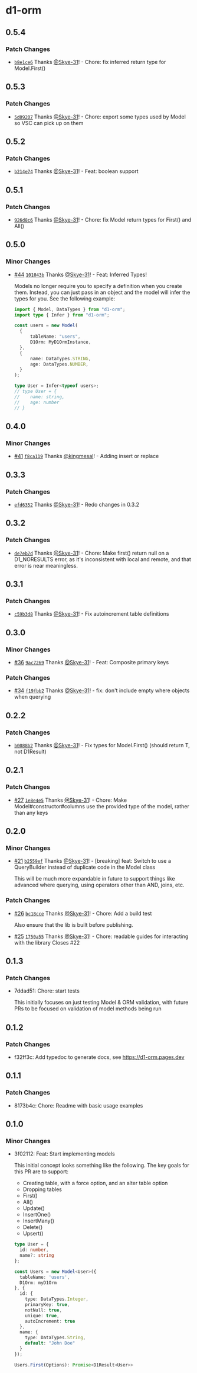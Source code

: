 # d1-orm

## 0.5.4

### Patch Changes

- [`b8e1ce6`](https://github.com/Interactions-as-a-Service/d1-orm/commit/b8e1ce67342044d750a312a1fc6d843bde8d0afa) Thanks [@Skye-31](https://github.com/Skye-31)! - Chore: fix inferred return type for Model.First()

## 0.5.3

### Patch Changes

- [`5d09207`](https://github.com/Interactions-as-a-Service/d1-orm/commit/5d09207b339ffc276282d6b84107f84bcd920520) Thanks [@Skye-31](https://github.com/Skye-31)! - Chore: export some types used by Model so VSC can pick up on them

## 0.5.2

### Patch Changes

- [`b214e74`](https://github.com/Interactions-as-a-Service/d1-orm/commit/b214e74a5c7c56fb593008b87bf819affb52fb47) Thanks [@Skye-31](https://github.com/Skye-31)! - Feat: boolean support

## 0.5.1

### Patch Changes

- [`926d8c6`](https://github.com/Interactions-as-a-Service/d1-orm/commit/926d8c6c5ad304faf215dc0b38bbd7b7ad876d1a) Thanks [@Skye-31](https://github.com/Skye-31)! - Chore: fix Model return types for First() and All()

## 0.5.0

### Minor Changes

- [#44](https://github.com/Interactions-as-a-Service/d1-orm/pull/44) [`101043b`](https://github.com/Interactions-as-a-Service/d1-orm/commit/101043b9ff823598774f9113870d11931f7d1506) Thanks [@Skye-31](https://github.com/Skye-31)! - Feat: Inferred Types!

  Models no longer require you to specify a definition when you create them. Instead, you can just pass in an object and the model will infer the types for you. See the following example:

  ```ts
  import { Model, DataTypes } from "d1-orm";
  import type { Infer } from "d1-orm";

  const users = new Model(
  	{
  		tableName: "users",
  		D1Orm: MyD1OrmInstance,
  	},
  	{
  		name: DataTypes.STRING,
  		age: DataTypes.NUMBER,
  	}
  );

  type User = Infer<typeof users>;
  // type User = {
  // 	name: string,
  // 	age: number
  // }
  ```

## 0.4.0

### Minor Changes

- [#41](https://github.com/Interactions-as-a-Service/d1-orm/pull/41) [`f8ca119`](https://github.com/Interactions-as-a-Service/d1-orm/commit/f8ca119c0925fe3c813bfce832299129ae99d591) Thanks [@kingmesal](https://github.com/kingmesal)! - Adding insert or replace

## 0.3.3

### Patch Changes

- [`efd6352`](https://github.com/Interactions-as-a-Service/d1-orm/commit/efd635290dfed2c5a3ac12893b2f9b2fced16d16) Thanks [@Skye-31](https://github.com/Skye-31)! - Redo changes in 0.3.2

## 0.3.2

### Patch Changes

- [`de7eb7d`](https://github.com/Interactions-as-a-Service/d1-orm/commit/de7eb7d72f875aa4c3baa996c85b530f3e245eeb) Thanks [@Skye-31](https://github.com/Skye-31)! - Chore: Make first() return null on a D1_NORESULTS error, as it's inconsistent with local and remote, and that error is near meaningless.

## 0.3.1

### Patch Changes

- [`c59b3d8`](https://github.com/Interactions-as-a-Service/d1-orm/commit/c59b3d8d13e6fcfa9254fdb81ae3b7e8901f3bf2) Thanks [@Skye-31](https://github.com/Skye-31)! - Fix autoincrement table definitions

## 0.3.0

### Minor Changes

- [#36](https://github.com/Interactions-as-a-Service/d1-orm/pull/36) [`9ac7269`](https://github.com/Interactions-as-a-Service/d1-orm/commit/9ac726959774d1a577048ccd7404f1c28c50fa93) Thanks [@Skye-31](https://github.com/Skye-31)! - Feat: Composite primary keys

### Patch Changes

- [#34](https://github.com/Interactions-as-a-Service/d1-orm/pull/34) [`f19fbb2`](https://github.com/Interactions-as-a-Service/d1-orm/commit/f19fbb231671d0185f8a42e49a2c86ada99b2feb) Thanks [@Skye-31](https://github.com/Skye-31)! - fix: don't include empty where objects when querying

## 0.2.2

### Patch Changes

- [`b0088b2`](https://github.com/Interactions-as-a-Service/d1-orm/commit/b0088b2884889e86fe871c965be5e154c3af2d99) Thanks [@Skye-31](https://github.com/Skye-31)! - Fix types for Model.First() (should return T, not D1Result<T>)

## 0.2.1

### Patch Changes

- [#27](https://github.com/Interactions-as-a-Service/d1-orm/pull/27) [`1e8e4e5`](https://github.com/Interactions-as-a-Service/d1-orm/commit/1e8e4e54d948d6eac4aff13b24676926fd5f7dce) Thanks [@Skye-31](https://github.com/Skye-31)! - Chore: Make Model#constructor#columns use the provided type of the model, rather than any keys

## 0.2.0

### Minor Changes

- [#21](https://github.com/Interactions-as-a-Service/d1-orm/pull/21) [`b2559ef`](https://github.com/Interactions-as-a-Service/d1-orm/commit/b2559ef2a79ed908b1c5725431af5415490e3201) Thanks [@Skye-31](https://github.com/Skye-31)! - [breaking] feat: Switch to use a QueryBuilder instead of duplicate code in the Model class

  This will be much more expandable in future to support things like advanced where querying, using operators other than AND, joins, etc.

### Patch Changes

- [#26](https://github.com/Interactions-as-a-Service/d1-orm/pull/26) [`bc18cce`](https://github.com/Interactions-as-a-Service/d1-orm/commit/bc18ccea10e332b4d7fa600662cf1358b899c76d) Thanks [@Skye-31](https://github.com/Skye-31)! - Chore: Add a build test

  Also ensure that the lib is built before publishing.

- [#25](https://github.com/Interactions-as-a-Service/d1-orm/pull/25) [`1750a55`](https://github.com/Interactions-as-a-Service/d1-orm/commit/1750a55c77ad6d4fb797cb304309d8b704b271bd) Thanks [@Skye-31](https://github.com/Skye-31)! - Chore: readable guides for interacting with the library
  Closes #22

## 0.1.3

### Patch Changes

- 7ddad51: Chore: start tests

  This initially focuses on just testing Model & ORM validation, with future PRs to be focused on validation of model methods being run

## 0.1.2

### Patch Changes

- f32ff3c: Add typedoc to generate docs, see https://d1-orm.pages.dev

## 0.1.1

### Patch Changes

- 8173b4c: Chore: Readme with basic usage examples

## 0.1.0

### Minor Changes

- 3f02112: Feat: Start implementing models

  This initial concept looks something like the following.
  The key goals for this PR are to support:

  - Creating table, with a force option, and an alter table option
  - Dropping tables
  - First()
  - All()
  - Update()
  - InsertOne()
  - InsertMany()
  - Delete()
  - Upsert()

  ```ts
  type User = {
    id: number,
    name?: string
  };

  const Users = new Model<User>({
    tableName: 'users',
    D1Orm: myD1Orm
  }, {
    id: {
      type: DataTypes.Integer,
      primaryKey: true,
      notNull: true,
      unique: true,
      autoIncrement: true
    },
    name: {
      type: DataTypes.String,
      default: "John Doe"
    }
  });

  Users.First(Options): Promise<D1Result<User>>
  ```
